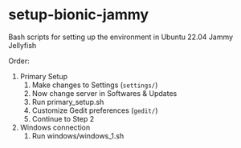 # setup-bionic-jammy

Bash scripts for setting up the environment in Ubuntu 22.04 Jammy Jellyfish

Order:

1. Primary Setup
   1. Make changes to Settings (`settings/`)
   2. Now change server in Softwares & Updates
   3. Run primary_setup.sh
   4. Customize Gedit preferences (`gedit/`)
   5. Continue to Step 2
2. Windows connection
   1. Run windows/windows_1.sh
